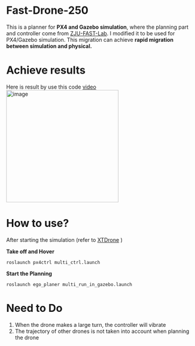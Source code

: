 # Fast-Drone-250
This is a planner for **PX4 and Gazebo simulation**, where the planning part and controller come from [ZJU-FAST-Lab](https://github.com/ZJU-FAST-Lab/Fast-Drone-250).
I modified it to be used for PX4/Gazebo simulation. This migration can achieve **rapid migration between simulation and physical.**
# Achieve results
Here is result by use this code [video]( https://www.bilibili.com/video/BV1C2B2YrEfU/?share_source=copy_web&vd_source=694800f4f1ae99186a15066decbc1bc2)
<img src="https://github.com/user-attachments/assets/2379b1f9-1222-418b-a035-910554b53d3f" alt="image" width="300">
# How to use?
After starting the simulation (refer to [XTDrone](https://github.com/robin-shaun/XTDrone) )

**Take off and Hover**

`roslaunch px4ctrl multi_ctrl.launch`

**Start the Planning**

`roslaunch ego_planer multi_run_in_gazebo.launch` 

# Need to Do

1. When the drone makes a large turn, the controller will vibrate
2. The trajectory of other drones is not taken into account when planning the drone

